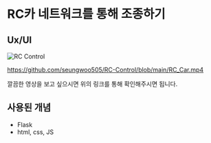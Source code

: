 # RC카 네트워크를 통해 조종하기

## Ux/UI

![RC Control](https://github.com/seungwoo505/RC-Control/blob/main/RC_Car.gif)

<https://github.com/seungwoo505/RC-Control/blob/main/RC_Car.mp4>

깔끔한 영상을 보고 싶으시면 위의 링크를 통해 확인해주시면 됩니다.

## 사용된 개념

- Flask
- html, css, JS
